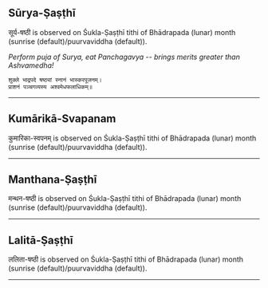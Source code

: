 ## Sūrya-Ṣaṣṭhī
सूर्य-षष्ठी is observed on Śukla-Ṣaṣṭhī tithi of Bhādrapada (lunar) month (sunrise (default)/puurvaviddha (default)).

_Perform puja of Surya, eat Panchagavya -- brings merits greater than Ashvamedha!_

```
शुक्ले भाद्रपदे षष्ठ्यां स्नानं भास्करपूजनम्।
प्राशनं पञ्चगव्यस्य अश्वमेधफलाधिकम्॥
```

---
## Kumārikā-Svapanam
कुमारिका-स्वपनम् is observed on Śukla-Ṣaṣṭhī tithi of Bhādrapada (lunar) month (sunrise (default)/puurvaviddha (default)).



---
## Manthana-Ṣaṣṭhī
मन्थन-षष्ठी is observed on Śukla-Ṣaṣṭhī tithi of Bhādrapada (lunar) month (sunrise (default)/puurvaviddha (default)).



---
## Lalitā-Ṣaṣṭhī
ललिता-षष्ठी is observed on Śukla-Ṣaṣṭhī tithi of Bhādrapada (lunar) month (sunrise (default)/puurvaviddha (default)).



---
